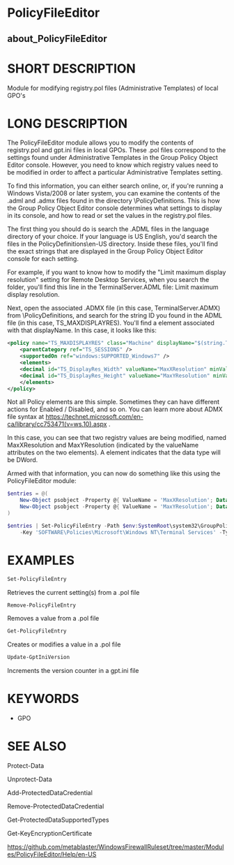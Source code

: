 
# PolicyFileEditor

## about_PolicyFileEditor

# SHORT DESCRIPTION

Module for modifying registry.pol files (Administrative Templates) of local GPO's

# LONG DESCRIPTION

 The PolicyFileEditor module allows you to modify the contents of registry.pol and gpt.ini files
 in local GPOs.  These .pol files correspond to the settings found under Administrative Templates
 in the Group Policy Object Editor console.  However, you need to know which registry values need
 to be modified in order to affect a particular Administrative Templates setting.

 To find this information, you can either search online, or, if you're running a Windows Vista/2008
 or later system, you can examine the contents of the .adml and .admx files found in the directory
 <SystemRoot>\PolicyDefinitions.  This is how the Group Policy Object Editor console determines what
 settings to display in its console, and how to read or set the values in the registry.pol files.

 The first thing you should do is search the .ADML files in the language directory of your choice.
 If your language is US English, you'd search the files in the PolicyDefinitions\en-US directory.
 Inside these files, you'll find the exact strings that are displayed in the Group Policy Object
 Editor console for each setting.

 For example, if you want to know how to modify the "Limit maximum display resolution" setting
 for Remote Desktop Services, when you search the folder, you'll find this line in the
 TerminalServer.ADML file:  <string id="TS_MAXDISPLAYRES">Limit maximum display resolution</string>.

 Next, open the associated .ADMX file (in this case, TerminalServer.ADMX) from <SystemRoot>\PolicyDefinitions,
 and search for the string ID you found in the ADML file (in this case, TS_MAXDISPLAYRES).  You'll find a <policy>
 element associated with that displayName.  In this case, it looks like this:

```xml
<policy name="TS_MAXDISPLAYRES" class="Machine" displayName="$(string.TS_MAXDISPLAYRES)" explainText="$(string.TS_MAXDISPLAYRES_EXPLAIN)" presentation="$(presentation.TS_MAXDISPLAYRES)" key="SOFTWARE\Policies\Microsoft\Windows NT\Terminal Services">
    <parentCategory ref="TS_SESSIONS" />
    <supportedOn ref="windows:SUPPORTED_Windows7" />
    <elements>
    <decimal id="TS_DisplayRes_Width" valueName="MaxXResolution" minValue="640" maxValue="8192" required="true"/>
    <decimal id="TS_DisplayRes_Height" valueName="MaxYResolution" minValue="480" maxValue="8192" required="true"/>
    </elements>
</policy>
```

 Not all Policy elements are this simple.  Sometimes they can have different actions for Enabled / Disabled, and so on.
 You can learn more about ADMX file syntax at https://technet.microsoft.com/en-ca/library/cc753471(v=ws.10).aspx .

 In this case, you can see that two registry values are being modified, named MaxXResolution and MaxYResolution
 (indicated by the valueName attributes on the two <decimal> elements).  A <decimal> element indicates that the
 data type will be DWord.

 Armed with that information, you can now do something like this using the PolicyFileEditor module:
```powershell
$entries = @(
    New-Object psobject -Property @{ ValueName = 'MaxXResolution'; Data = 1680 }
    New-Object psobject -Property @{ ValueName = 'MaxYResolution'; Data = 1050 }
)

$entries | Set-PolicyFileEntry -Path $env:SystemRoot\system32\GroupPolicy\Machine\registry.pol `
    -Key 'SOFTWARE\Policies\Microsoft\Windows NT\Terminal Services' -Type DWord
```

# EXAMPLES

```powershell
Set-PolicyFileEntry
```

Retrieves the current setting(s) from a .pol file

```powershell
Remove-PolicyFileEntry
```

Removes a value from a .pol file

```powershell
Get-PolicyFileEntry
```

Creates or modifies a value in a .pol file

```powershell
Update-GptIniVersion
```

Increments the version counter in a gpt.ini file

# KEYWORDS

- GPO

# SEE ALSO

Protect-Data

Unprotect-Data

Add-ProtectedDataCredential

Remove-ProtectedDataCredential

Get-ProtectedDataSupportedTypes

Get-KeyEncryptionCertificate

https://github.com/metablaster/WindowsFirewallRuleset/tree/master/Modules/PolicyFileEditor/Help/en-US
